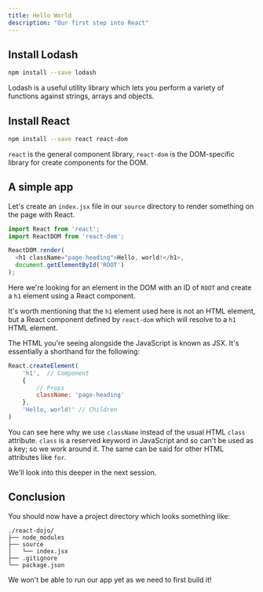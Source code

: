 ```yaml
---
title: Hello World
description: "Our first step into React"
---
```


## Install Lodash

```sh
npm install --save lodash
```

Lodash is a useful utility library which lets you perform a variety of functions against strings, arrays and objects.

## Install React

```sh
npm install --save react react-dom
```

`react` is the general component library, `react-dom` is the DOM-specific library for create components for the DOM.

## A simple app

Let's create an `index.jsx` file in our `source` directory to render something on the page with React.

```js
import React from 'react';
import ReactDOM from 'react-dom';

ReactDOM.render(
  <h1 className="page-heading">Hello, world!</h1>,
  document.getElementById('ROOT')
);
```

Here we're looking for an element in the DOM with an ID of `ROOT` and create a `h1` element using a React component.

It's worth mentioning that the `h1` element used here is not an HTML element, but a React component defined by `react-dom` which will resolve to a `h1` HTML element.

The HTML you're seeing alongside the JavaScript is known as JSX. It's essentially a shorthand for the following:

```js
React.createElement(
    'h1',  // Component
    {
        // Props
        className: 'page-heading'
    },
    'Hello, world!' // Children
)
```

You can see here why we use `className` instead of the usual HTML `class` attribute. `class` is a reserved keyword in JavaScript and so can't be used as a key; so we work around it. The same can be said for other HTML attributes like `for`.

We'll look into this deeper in the next session.

## Conclusion

You should now have a project directory which looks something like:

```
./react-dojo/
├── node_modules
├── source
│   └── index.jsx
├── .gitignore
└── package.json
```

We won't be able to run our app yet as we need to first build it!